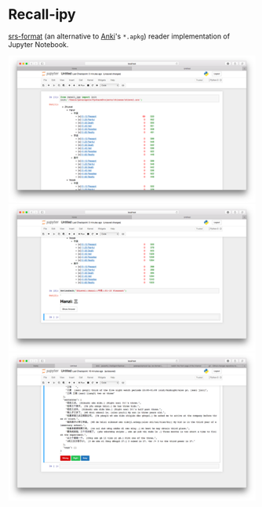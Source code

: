 # Recall-ipy

[srs-format](https://github.com/patarapolw/srs-format) (an alternative to [Anki](https://apps.ankiweb.net)'s `*.apkg`) reader implementation of Jupyter Notebook.

![0.png](/screenshots/0.png?raw=true)
![1.png](/screenshots/1.png?raw=true)
![2.png](/screenshots/2.png?raw=true)
